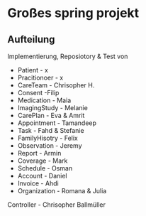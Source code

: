 # Großes spring projekt

## Aufteilung

Implementierung, Reposiotory & Test von 

- Patient - x
- Pracitionoer - x
- CareTeam - Chrisopher H.
- Consent -Filip
- Medication - Maia
- ImagingStudy - Melanie
- CarePlan - Eva & Amrit
- Appointment - Tamandeep
- Task - Fahd & Stefanie
- FamilyHisotry - Felix
- Observation - Jeremy
- Report - Armin
- Coverage - Mark
- Schedule - Osman
- Account - Daniel
- Invoice - Ahdi
- Organization - Romana & Julia

Controller - Chrisopher Ballmüller

